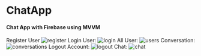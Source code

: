 # ChatApp
#### Chat App with Firebase using MVVM
                                         
Register User ![register](https://user-images.githubusercontent.com/49828571/173252821-8f02d6f6-0df9-4ff4-8712-0bfb1b073831.jpg)
                                          Login User:
![login](https://user-images.githubusercontent.com/49828571/173252823-2f67f87e-6e68-40ee-9845-b52db584137c.jpg)
                                           All User:
![users](https://user-images.githubusercontent.com/49828571/173252825-3b9cc3ab-6172-4196-9c4f-94b4535845c3.jpg)
                                        Conversation:
![conversations](https://user-images.githubusercontent.com/49828571/173252826-4555c98a-9d2a-4e99-87c5-f16030258040.jpg)
                                      Logout Account:
![logout](https://user-images.githubusercontent.com/49828571/173252830-b83abe3a-68a5-4d98-a259-47ede6c944e9.jpg)
                                         Chat:
![chat](https://user-images.githubusercontent.com/49828571/173252827-7a4e73b8-2d22-4e6b-8674-5d7ef6635cdf.jpg)




